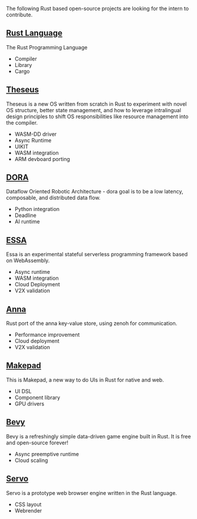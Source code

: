 
The following Rust based open-source projects are looking for the intern to contribute.

## [Rust Language](https://github.com/rust-lang) 
The Rust Programming Language

* Compiler
* Library
* Cargo

## [Theseus](https://github.com/theseus-os/Theseus)
Theseus is a new OS written from scratch in Rust to experiment with novel OS structure, better state management, and how to leverage intralingual design principles to shift OS responsibilities like resource management into the compiler.


* WASM-DD driver
* Async Runtime
* UIKIT
* WASM integration
* ARM devboard porting

## [DORA](https://github.com/dora-rs)
Dataflow Oriented Robotic Architecture - dora goal is to be a low latency, composable, and distributed data flow.

* Python integration
* Deadline
* AI runtime
## [ESSA](https://github.com/essa-project/essa-rs)
Essa is an experimental stateful serverless programming framework based on WebAssembly.


* Async runtime
* WASM integration
* Cloud Deployment
* V2X validation

## [Anna](https://github.com/essa-project/anna-rs)
Rust port of the anna key-value store, using zenoh for communication.


* Performance improvement
* Cloud deployment
* V2X validation
## [Makepad](https://github.com/makepad/makepad)
This is Makepad, a new way to do UIs in Rust for native and web. 
* UI DSL
* Component library
* GPU drivers
## [Bevy](https://github.com/bevyengine/bevy)
Bevy is a refreshingly simple data-driven game engine built in Rust. It is free and open-source forever!


* Async preemptive runtime
* Cloud scaling
## [Servo](https://github.com/servo/servo)
Servo is a prototype web browser engine written in the Rust language.
* CSS layout
* Webrender
